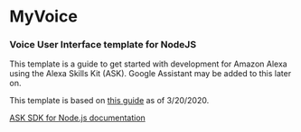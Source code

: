 # MyVoice

### Voice User Interface template for NodeJS

This template is a guide to get started with development for Amazon Alexa using the Alexa Skills Kit (ASK). Google Assistant may be added to this later on.

This template is based on [this guide](https://developer.amazon.com/en-US/docs/alexa/alexa-skills-kit-sdk-for-nodejs/develop-your-first-skill.html) as of 3/20/2020.

[ASK SDK for Node.js documentation](http://ask-sdk-node-typedoc.s3-website-us-east-1.amazonaws.com)
